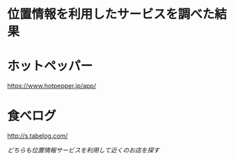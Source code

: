 # 位置情報を利用したサービスを調べた結果
# ホットペッパー
https://www.hotpepper.jp/app/
# 食べログ
http://s.tabelog.com/

*どちらも位置情報サービスを利用して近くのお店を探す*
